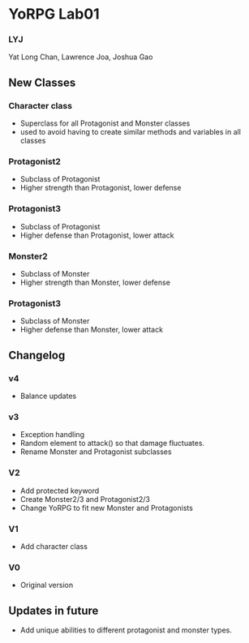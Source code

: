 # YoRPG Lab01
### LYJ
Yat Long Chan, Lawrence Joa, Joshua Gao

## New Classes
### Character class
* Superclass for all Protagonist and Monster classes
* used to avoid having to create similar methods and variables in all classes

### Protagonist2
* Subclass of Protagonist
* Higher strength than Protagonist, lower defense

### Protagonist3
* Subclass of Protagonist
* Higher defense than Protagonist, lower attack

### Monster2
* Subclass of Monster
* Higher strength than Monster, lower defense

### Protagonist3
* Subclass of Monster
* Higher defense than Monster, lower attack

## Changelog

### v4
* Balance updates

### v3
* Exception handling
* Random element to attack() so that damage fluctuates.
* Rename Monster and Protagonist subclasses

### V2
* Add protected keyword
* Create Monster2/3 and Protagonist2/3
* Change YoRPG to fit new Monster and Protagonists

### V1
* Add character class

### V0
* Original version

## Updates in future
* Add unique abilities to different protagonist and monster types.
